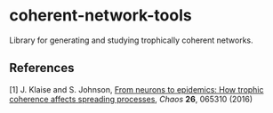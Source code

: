 # coherent-network-tools

Library for generating and studying trophically coherent networks.

## References

[1] J. Klaise and S. Johnson, [From neurons to epidemics: How trophic coherence affects spreading processes](https://dx.doi.org/10.1063/1.4953160), *Chaos* **26**, 065310 (2016)
